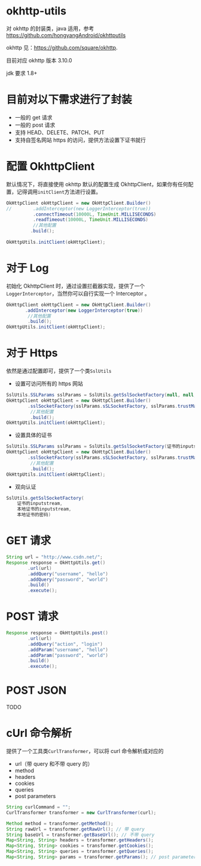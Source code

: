 # okhttp-utils

对 okhttp 的封装类，java 适用，参考 https://github.com/hongyangAndroid/okhttputils

okhttp 见：https://github.com/square/okhttp.

目前对应 okhttp 版本 3.10.0

jdk 要求 1.8+

# 目前对以下需求进行了封装

* 一般的 get 请求
* 一般的 post 请求
* 支持 HEAD、DELETE、PATCH、PUT
* 支持自签名网站 https 的访问，提供方法设置下证书就行

# 配置 OkhttpClient
默认情况下，将直接使用 okhttp 默认的配置生成 OkhttpClient，如果你有任何配置，记得调用`initClient`方法进行设置。

```java
OkHttpClient okHttpClient = new OkHttpClient.Builder()
//        .addInterceptor(new LoggerInterceptor(true))
          .connectTimeout(10000L, TimeUnit.MILLISECONDS)
          .readTimeout(10000L, TimeUnit.MILLISECONDS)
          //其他配置
         .build();
         
OkHttpUtils.initClient(okHttpClient);
```

# 对于 Log
初始化 OkhttpClient 时，通过设置拦截器实现，提供了一个`LoggerInterceptor`，当然你可以自行实现一个 Interceptor 。
```java
OkHttpClient okHttpClient = new OkHttpClient.Builder()
       .addInterceptor(new LoggerInterceptor(true))
        //其他配置
        .build();
OkHttpUtils.initClient(okHttpClient);
```

# 对于 Https
依然是通过配置即可，提供了一个类`SslUtils`

* 设置可访问所有的 https 网站
```java
SslUtils.SSLParams sslParams = SslUtils.getSslSocketFactory(null, null, null);
OkHttpClient okHttpClient = new OkHttpClient.Builder()
        .sslSocketFactory(sslParams.sSLSocketFactory, sslParams.trustManager)
         //其他配置
         .build();
OkHttpUtils.initClient(okHttpClient);
```

* 设置具体的证书
```java
SslUtils.SSLParams sslParams = SslUtils.getSslSocketFactory(证书的inputstream, null, null);
OkHttpClient okHttpClient = new OkHttpClient.Builder()
        .sslSocketFactory(sslParams.sSLSocketFactory, sslParams.trustManager))
         //其他配置
         .build();
OkHttpUtils.initClient(okHttpClient);
```

* 双向认证
```java
SslUtils.getSslSocketFactory(
	证书的inputstream, 
	本地证书的inputstream, 
	本地证书的密码)
```

# GET 请求
```java
String url = "http://www.csdn.net/";
Response response = OkHttpUtils.get()
        .url(url)
        .addQuery("username", "hello")
        .addQuery("password", "world")
        .build()
        .execute();
```


# POST 请求
```java
Response response = OkHttpUtils.post()
        .url(url)
        .addQuery("action", "login")
        .addParam("username", "hello")
        .addParam("password", "world")
        .build()
        .execute();
```

# POST JSON

TODO

# cUrl 命令解析
提供了一个工具类`CurlTransformer`，可以将 curl 命令解析成对应的

* url（带 query 和不带 query 的）
* method
* headers
* cookies
* queries
* post parameters

```java
String curlCommand = "";
CurlTransformer transformer = new CurlTransformer(curl);

Method method = transformer.getMethod();
String rawUrl = transformer.getRawUrl(); // 带 query
String baseUrl = transformer.getBaseUrl(); // 不带 query
Map<String, String> headers = transformer.getHeaders();
Map<String, String> cookies = transformer.getCookies();
Map<String, String> queries = transformer.getQueries();
Map<String, String> params = transformer.getParams(); // post parameters

```